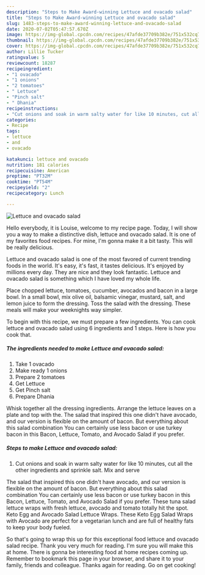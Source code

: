 ```yaml
---
description: "Steps to Make Award-winning Lettuce and ovacado salad"
title: "Steps to Make Award-winning Lettuce and ovacado salad"
slug: 1483-steps-to-make-award-winning-lettuce-and-ovacado-salad
date: 2020-07-02T05:47:57.670Z
image: https://img-global.cpcdn.com/recipes/47afde37709b382e/751x532cq70/lettuce-and-ovacado-salad-recipe-main-photo.jpg
thumbnail: https://img-global.cpcdn.com/recipes/47afde37709b382e/751x532cq70/lettuce-and-ovacado-salad-recipe-main-photo.jpg
cover: https://img-global.cpcdn.com/recipes/47afde37709b382e/751x532cq70/lettuce-and-ovacado-salad-recipe-main-photo.jpg
author: Lillie Tucker
ratingvalue: 5
reviewcount: 18287
recipeingredient:
- "1 ovacado"
- "1 onions"
- "2 tomatoes"
- " Lettuce"
- "Pinch salt"
- " Dhania"
recipeinstructions:
- "Cut onions and soak in warm salty water for like 10 minutes, cut all the other ingredients and sprinkle salt. Mix and serve"
categories:
- Recipe
tags:
- lettuce
- and
- ovacado

katakunci: lettuce and ovacado 
nutrition: 181 calories
recipecuisine: American
preptime: "PT32M"
cooktime: "PT54M"
recipeyield: "2"
recipecategory: Lunch

---
```



![Lettuce and ovacado salad](https://img-global.cpcdn.com/recipes/47afde37709b382e/751x532cq70/lettuce-and-ovacado-salad-recipe-main-photo.jpg)

Hello everybody, it is Louise, welcome to my recipe page. Today, I will show you a way to make a distinctive dish, lettuce and ovacado salad. It is one of my favorites food recipes. For mine, I'm gonna make it a bit tasty. This will be really delicious.

Lettuce and ovacado salad is one of the most favored of current trending foods in the world. It's easy, it's fast, it tastes delicious. It's enjoyed by millions every day. They are nice and they look fantastic. Lettuce and ovacado salad is something which I have loved my whole life.

Place chopped lettuce, tomatoes, cucumber, avocados and bacon in a large bowl. In a small bowl, mix olive oil, balsamic vinegar, mustard, salt, and lemon juice to form the dressing. Toss the salad with the dressing. These meals will make your weeknights way simpler.


To begin with this recipe, we must prepare a few ingredients. You can cook lettuce and ovacado salad using 6 ingredients and 1 steps. Here is how you cook that.

<!--inarticleads1-->

##### The ingredients needed to make Lettuce and ovacado salad:

1. Take 1 ovacado
1. Make ready 1 onions
1. Prepare 2 tomatoes
1. Get  Lettuce
1. Get Pinch salt
1. Prepare  Dhania


Whisk together all the dressing ingredients. Arrange the lettuce leaves on a plate and top with the. The salad that inspired this one didn&#39;t have avocado, and our version is flexible on the amount of bacon. But everything about this salad combination You can certainly use less bacon or use turkey bacon in this Bacon, Lettuce, Tomato, and Avocado Salad if you prefer. 

<!--inarticleads2-->

##### Steps to make Lettuce and ovacado salad:

1. Cut onions and soak in warm salty water for like 10 minutes, cut all the other ingredients and sprinkle salt. Mix and serve


The salad that inspired this one didn&#39;t have avocado, and our version is flexible on the amount of bacon. But everything about this salad combination You can certainly use less bacon or use turkey bacon in this Bacon, Lettuce, Tomato, and Avocado Salad if you prefer. These tuna salad lettuce wraps with fresh lettuce, avocado and tomato totally hit the spot. Keto Egg and Avocado Salad Lettuce Wraps. These Keto Egg Salad Wraps with Avocado are perfect for a vegetarian lunch and are full of healthy fats to keep your body fueled. 

So that's going to wrap this up for this exceptional food lettuce and ovacado salad recipe. Thank you very much for reading. I'm sure you will make this at home. There is gonna be interesting food at home recipes coming up. Remember to bookmark this page in your browser, and share it to your family, friends and colleague. Thanks again for reading. Go on get cooking!
